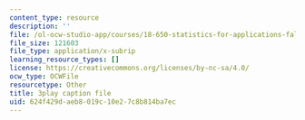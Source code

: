 ```yaml
---
content_type: resource
description: ''
file: /ol-ocw-studio-app/courses/18-650-statistics-for-applications-fall-2016/624f429daeb8019c10e27c8b814ba7ec_rLlZpnT02ZU.srt
file_size: 121603
file_type: application/x-subrip
learning_resource_types: []
license: https://creativecommons.org/licenses/by-nc-sa/4.0/
ocw_type: OCWFile
resourcetype: Other
title: 3play caption file
uid: 624f429d-aeb8-019c-10e2-7c8b814ba7ec
---
```

